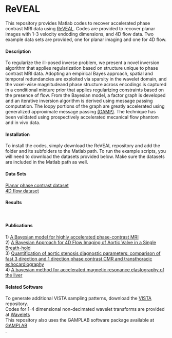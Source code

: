 # ReVEAL
This repository provides Matlab codes to recover accelerated phase contrast MRI data using <a href= "https://www.ncbi.nlm.nih.gov/pubmed/26444911">ReVEAL</a>.  Codes are provided to recover planar images with 1-3 velocity endoding dimensions, and 4D flow data.  Two example data sets are provided, one for planar imaging and one for 4D flow.  

<h4> Description </h4>
To regularize the ill-posed inverse problem, we present a novel inversion algorithm that applies regularization based on structure unique to phase contrast MRI data. Adopting an empirical Bayes approach, spatial and temporal redundancies are exploited via sparsity in the wavelet domain, and the voxel-wise magnitudeand phase structure across encodings is captured in a conditional mixture prior that applies regularizing constraints based on the presence of flow.  From the Bayesian model, a factor graph is developed and an iterative inversion algorithm is derived using message passing computation.  The loopy portions of the graph are greatly accelerated using generalized approximate message passing <a href = "http://ieeexplore.ieee.org/document/6033942/">(GAMP)</a>.  The technique has been validated using prospectively accelerated mecanical flow phantom and in vivo data.

<h4> Installation  </h4>
To install the codes, simply download the ReVEAL repository and add the folder and its subfolders to the Matlab path.  To run the example scripts, you will need to download the datasets provided below.  Make sure the datasets are included in the Matlab path as well.      

<h4> Data Sets </h4>
<p>
<a href = "https://www.dropbox.com/s/eijgmlavdo3v85z/MID28ReVEAL.mat?dl=0">Planar phase contrast dataset</a><br/>
<a href = "">4D flow dataset</a><br/>
</p>

<h4> Results </h4>
<p>
<br/>
</p>

<h4> Publications </h4>
<p>
1) <a href = "https://www.ncbi.nlm.nih.gov/pubmed/26444911">A Bayesian model for highly accelerated phase-contrast MRI</a><br/>
2) <a href = "https://www.ncbi.nlm.nih.gov/pubmed/30265770">A Bayesian Approach for 4D Flow Imaging of Aortic Valve in a Single Breath-hold</a><br/>
3) <a href = "https://www.ncbi.nlm.nih.gov/pubmed/28270219">Quantification of aortic stenosis diagnostic parameters: comparison of fast 3 direction and 1 direction phase contrast CMR and transthoracic echocardiography</a><br/>
4) <a href = "https://www.ncbi.nlm.nih.gov/pubmed/29334131">A bayesian method for accelerated magnetic resonance elastography of the liver</a><br/>
</p>

<h4> Related Software </h4>
<p>
To generate additional VISTA sampling patterns, download the <a href="https://github.com/OSU-CMR/VISTA">VISTA</a> repository.<br/>
Codes for 1-4 dimensional non-decimated wavelet transforms are provided at <a href="https://github.com/arg-min-x/Non-Decimated_Wavelets  ">Wavelets</a><br/>
This repository also uses the GAMPLAB software package available at <a href="http://sourceforge.net/projects/gampmatlab/files/">GAMPLAB</a><br/>.
  

  
  
</p>
